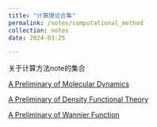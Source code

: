 ```yaml
---
title: "计算理论合集"
permalink: /notes/computational_method
collection: notes
date: 2024-03-25

---
```

关于计算方法note的集合

[A Preliminary of Molecular Dynamics](http://lfcdepression.io/notes/MD)

[A Preliminary of Density Functional Theory](http://lfcdepression.io/notes/DFT)

[A Preliminary of Wannier Function](http://lfcdepression.io/notes/Wannier)